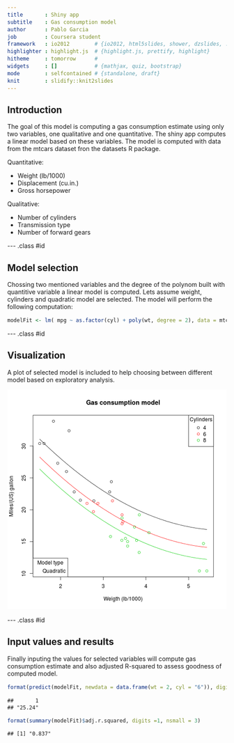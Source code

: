 ```yaml
---
title       : Shiny app
subtitle    : Gas consumption model
author      : Pablo Garcia
job         : Coursera student
framework   : io2012        # {io2012, html5slides, shower, dzslides, ...}
highlighter : highlight.js  # {highlight.js, prettify, highlight}
hitheme     : tomorrow      # 
widgets     : []            # {mathjax, quiz, bootstrap}
mode        : selfcontained # {standalone, draft}
knit        : slidify::knit2slides
---
```


## Introduction

The goal of this model is computing a gas consumption estimate using only two
variables, one qualitative and one quantitative.
The shiny app computes a linear model based on these variables.
The model is computed with data from the mtcars dataset fron the datasets R package.

Quantitative:
* Weight (lb/1000)
* Displacement (cu.in.)
* Gross horsepower

Qualitative:
* Number of cylinders
* Transmission type
* Number of forward gears

--- .class #id 

## Model selection

Chossing two mentioned variables and the degree of the polynom built with 
quantitive variable a linear model is computed. Lets assume weight, cylinders and quadratic model are selected. The model will perform the following computation:


```r
modelFit <- lm( mpg ~ as.factor(cyl) + poly(wt, degree = 2), data = mtcars)
```

--- .class #id

## Visualization

A plot of selected model is included to help choosing between different model based on exploratory analysis.

![plot of chunk unnamed-chunk-2](assets/fig/unnamed-chunk-2-1.png) 


--- .class #id

## Input values and results
Finally inputing the values for selected variables will compute gas consumption
estimate and also adjusted R-squared to assess goodness of computed model. 


```r
format(predict(modelFit, newdata = data.frame(wt = 2, cyl = "6")), digits = 1, nsmall = 2)
```

```
##       1 
## "25.24"
```

```r
format(summary(modelFit)$adj.r.squared, digits =1, nsmall = 3)
```

```
## [1] "0.837"
```


